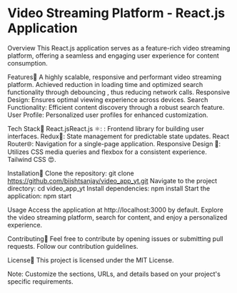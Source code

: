 <h1>Video Streaming Platform - React.js Application</h1>

Overview 
This React.js application serves as a feature-rich video streaming platform, offering a seamless and engaging user experience for content consumption.

Features🚀
A highly scalable, responsive and performant video streaming platform.
Achieved reduction in loading time and optimized search functionality through debouncing , thus reducing network calls.
Responsive Design: Ensures optimal viewing experience across devices.
Search Functionality: Efficient content discovery through a robust search feature.
User Profile: Personalized user profiles for enhanced customization.

Tech Stack🧨
React.jsReact.js ⚛️: : Frontend library for building user interfaces.
Redux🔄: State management for predictable state updates.
React Router🌐: Navigation for a single-page application.
Responsive Design 📏: Utilizes CSS media queries and flexbox for a consistent experience.
Tailwind CSS 😍.

Installation🥸
Clone the repository: git clone https://github.com/biishtsanjay/video_app_yt.git
Navigate to the project directory: cd video_app_yt
Install dependencies: npm install
Start the application: npm start

Usage
Access the application at http://localhost:3000 by default.
Explore the video streaming platform, search for content, and enjoy a personalized experience.

Contributing🫡
Feel free to contribute by opening issues or submitting pull requests. Follow our contribution guidelines.

License👾
This project is licensed under the MIT License.

Note: Customize the sections, URLs, and details based on your project's specific requirements.
